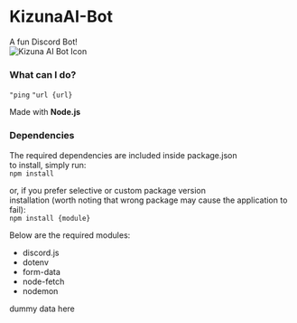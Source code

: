 # KizunaAI-Bot
A fun Discord Bot!
<br>
![Kizuna AI Bot Icon](http://static.sticker.ly/sticker_pack/7TrQjLCP4helYNI5vvXOVQ/NK5T6Z/2/6b68b769-14e4-4040-9eca-f2ff6fd4a78b.png)

### What can I do?

` "ping `
` "url {url} `

Made with **Node.js**

### Dependencies

The required dependencies are included inside package.json  
to install, simply run:  
`npm install`

or, if you prefer selective or custom package version  
installation (worth noting that wrong package may cause the application to fail):  
`npm install {module}`  

Below are the required modules:

- discord.js
- dotenv
- form-data
- node-fetch
- nodemon

dummy data here
